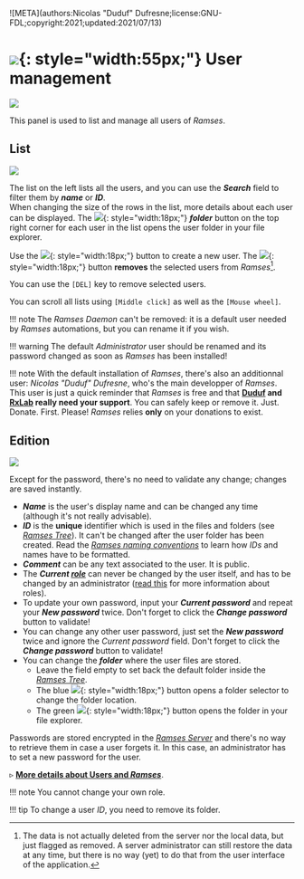 ![META](authors:Nicolas "Duduf" Dufresne;license:GNU-FDL;copyright:2021;updated:2021/07/13)

# ![](/img/icons/users_bl.svg){: style="width:55px;"} User management

![](/img/client/user_management.png)

This panel is used to list and manage all users of *Ramses*.

## List

![](/img/client/userlist.png)

The list on the left lists all the users, and you can use the ***Search*** field to filter them by ***name*** or ***ID***.  
When changing the size of the rows in the list, more details about each user can be displayed. The ![](/img/icons/explore.svg){: style="width:18px;"} ***folder*** button on the top right corner for each user in the list opens the user folder in your file explorer.

Use the ![](/img/icons/add_sl.svg){: style="width:18px;"} button to create a new user. The ![](/img/icons/remove_sl.svg){: style="width:18px;"} button **removes** the selected users from *Ramses*[^1].

You can use the `[DEL]` key to remove selected users.

You can scroll all lists using `[Middle click]` as well as the `[Mouse wheel]`.

!!! note
    The *Ramses Daemon* can't be removed: it is a default user needed by *Ramses* automations, but you can rename it if you wish.

!!! warning
    The default *Administrator* user should be renamed and its password changed as soon as *Ramses* has been installed!

!!! note
    With the default installation of *Ramses*, there's also an additionnal user: *Nicolas "Duduf" Dufresne*, who's the main developper of *Ramses*. This user is just a quick reminder that *Ramses* is free and that **[Duduf](https://patreon.com/duduf) and [RxLab](http://donate.rxlab.info) really need your support**. You can safely keep or remove it. Just. Donate. First. Please! *Ramses* relies **only** on your donations to exist.

## Edition

![](/img/client/useredition.png)

Except for the password, there's no need to validate any change; changes are saved instantly.

- ***Name*** is the user's display name and can be changed any time (although it's not really advisable).
- ***ID*** is the **unique** identifier which is used in the files and folders (see [*Ramses Tree*](../files/index.md)). It can't be changed after the user folder has been created. Read the [*Ramses naming conventions*](../files/naming.md) to learn how *IDs* and names have to be formatted.
- ***Comment*** can be any text associated to the user. It is public.
- The ***Current [role](../../pipeline/administration.md)*** can never be changed by the user itself, and has to be changed by an administrator ([read this](../../pipeline/administration.md) for more information about roles).
- To update your own password, input your ***Current password*** and repeat your ***New password*** twice. Don't forget to click the ***Change password*** button to validate!
- You can change any other user password, just set the ***New password*** twice and ignore the *Current password* field. Don't forget to click the ***Change password*** button to validate!
- You can change the ***folder*** where the user files are stored.
    - Leave the field empty to set back the default folder inside the [*Ramses Tree*](../files/index.md).
    - The blue ![](/img/icons/set-folder_sl.svg){: style="width:18px;"} button opens a folder selector to change the folder location.
    - The green ![](/img/icons/go-to-explore-reveal-folder_sl.svg){: style="width:18px;"} button opens the folder in your file explorer.

Passwords are stored encrypted in the [*Ramses Server*](../server/index.md) and there's no way to retrieve them in case a user forgets it. In this case, an administrator has to set a new password for the user.

▹ **[More details about Users and *Ramses*](../../pipeline/administration.md)**.

!!! note
    You cannot change your own role.

!!! tip
    To change a user *ID*, you need to remove its folder.

[^1]:
    The data is not actually deleted from the server nor the local data, but just flagged as removed. A server administrator can still restore the data at any time, but there is no way (yet) to do that from the user interface of the application.